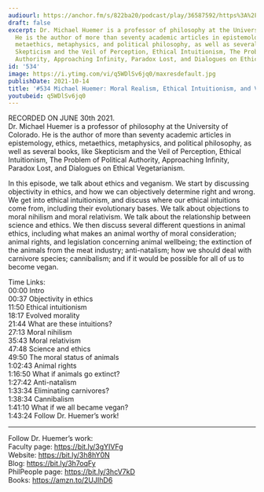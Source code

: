 ```yaml
---
audiourl: https://anchor.fm/s/822ba20/podcast/play/36587592/https%3A%2F%2Fd3ctxlq1ktw2nl.cloudfront.net%2Fstaging%2F2021-6-2%2Faa4bedbd-e8f1-124d-fec4-9a363f48fbff.m4a
draft: false
excerpt: Dr. Michael Huemer is a professor of philosophy at the University of Colorado.
  He is the author of more than seventy academic articles in epistemology, ethics,
  metaethics, metaphysics, and political philosophy, as well as several books, like
  Skepticism and the Veil of Perception, Ethical Intuitionism, The Problem of Political
  Authority, Approaching Infinity, Paradox Lost, and Dialogues on Ethical Vegetarianism.
id: '534'
image: https://i.ytimg.com/vi/q5WDlSv6jq0/maxresdefault.jpg
publishDate: 2021-10-14
title: '#534 Michael Huemer: Moral Realism, Ethical Intuitionism, and Veganism'
youtubeid: q5WDlSv6jq0
---
```

<div class="timelinks">

RECORDED ON JUNE 30th 2021.  
Dr. Michael Huemer is a professor of philosophy at the University of Colorado. He is the author of more than seventy academic articles in epistemology, ethics, metaethics, metaphysics, and political philosophy, as well as several books, like Skepticism and the Veil of Perception, Ethical Intuitionism, The Problem of Political Authority, Approaching Infinity, Paradox Lost, and Dialogues on Ethical Vegetarianism.

In this episode, we talk about ethics and veganism. We start by discussing objectivity in ethics, and how we can objectively determine right and wrong. We get into ethical intuitionism, and discuss where our ethical intuitions come from, including their evolutionary bases. We talk about objections to moral nihilism and moral relativism. We talk about the relationship between science and ethics. We then discuss several different questions in animal ethics, including what makes an animal worthy of moral consideration; animal rights, and legislation concerning animal wellbeing; the extinction of the animals from the meat industry; anti-natalism; how we should deal with carnivore species; cannibalism; and if it would be possible for all of us to become vegan.

Time Links:  
<time>00:00</time> Intro  
<time>00:37</time> Objectivity in ethics  
<time>11:50</time> Ethical intuitionism  
<time>18:17</time> Evolved morality  
<time>21:44</time> What are these intuitions?  
<time>27:13</time> Moral nihilism  
<time>35:43</time> Moral relativism  
<time>47:48</time> Science and ethics  
<time>49:50</time> The moral status of animals  
<time>1:02:43</time> Animal rights  
<time>1:16:50</time> What if animals go extinct?  
<time>1:27:42</time> Anti-natalism  
<time>1:33:34</time> Eliminating carnivores?  
<time>1:38:34</time> Cannibalism  
<time>1:41:10</time> What if we all became vegan?  
<time>1:43:24</time> Follow Dr. Huemer’s work!

---

Follow Dr. Huemer’s work:  
Faculty page: https://bit.ly/3gYIVFg  
Website: https://bit.ly/3h8hY0N  
Blog: https://bit.ly/3h7oqFy  
PhilPeople page: https://bit.ly/3hcV7kD  
Books: https://amzn.to/2UJIhD6
</div>

